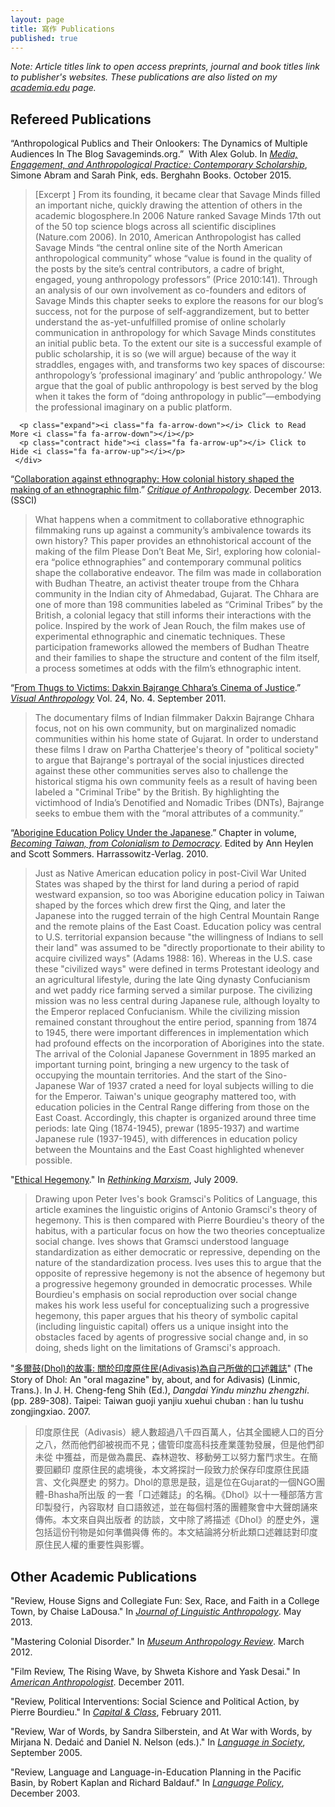 ```yaml
---
layout: page
title: 寫作 Publications
published: true
---
```


*Note: Article titles link to open access preprints, journal and book titles link to publisher's websites. These publications are also listed on my [academia.edu](https://ndhu.academia.edu/KerimFriedman) page.*

## Refereed Publications

“Anthropological Publics and Their Onlookers: The Dynamics of Multiple Audiences In The Blog Savageminds.org.”  With Alex Golub. In *[Media, Engagement, and Anthropological Practice: Contemporary Scholarship](http://www.berghahnbooks.com/title.php?rowtag=PinkMedia)*, Simone Abram and Sarah Pink, eds. Berghahn Books. October 2015.
    <div id="content">
      <blockquote class="bigtext">
        <p>[Excerpt ] From its founding, it became clear that Savage Minds filled an important niche, quickly drawing the attention of others in the academic blogosphere.<!-- more here -->In 2006 Nature ranked Savage Minds 17th out of the 50 top science blogs across all scientific disciplines (Nature.com 2006). In 2010, American Anthropologist has called Savage Minds “the central online site of the North American anthropological community” whose “value is found in the quality of the posts by the site’s central contributors, a cadre of bright, engaged, young anthropology professors” (Price 2010:141). Through an analysis of our own involvement as co-founders and editors of Savage Minds this chapter seeks to explore the reasons for our blog’s success, not for the purpose of self-aggrandizement, but to better understand the as-yet-unfulfilled promise of online scholarly communication in anthropology for which Savage Minds constitutes an initial public beta. To the extent our site is a successful example of public scholarship, it is so (we will argue) because of the way it straddles, engages with, and transforms two key spaces of discourse: anthropology’s ‘professional imaginary’ and ‘public anthropology.’ We argue that the goal of public anthropology is best served by the blog when it takes the form of “doing anthropology in public”—embodying the professional imaginary on a public platform. </p>
      </blockquote>
 
      <p class="expand"><i class="fa fa-arrow-down"></i> Click to Read More <i class="fa fa-arrow-down"></i></p>
      <p class="contract hide"><i class="fa fa-arrow-up"></i> Click to Hide <i class="fa fa-arrow-up"></i></p>
	 </div>

“[Collaboration against ethnography: How colonial history shaped the making of an ethnographic film](https://www.academia.edu/3648076/Collaboration_against_ethnography_How_colonial_history_shaped_the_making_of_an_ethnographic_film).” *[Critique of Anthropology](http://coa.sagepub.com/content/33/4/390.short)*. December 2013. (SSCI)
> What happens when a commitment to collaborative ethnographic filmmaking runs up against a community’s ambivalence towards its own history? This paper provides an ethnohistorical account of the making of the film Please Don’t Beat Me, Sir!, exploring how colonial-era “police ethnographies” and contemporary communal politics shape the collaborative endeavor. The film was made in collaboration with Budhan Theatre, an activist theater troupe from the Chhara community in the Indian city of Ahmedabad, Gujarat. The Chhara are one of more than 198 communities labeled as “Criminal Tribes” by the British, a colonial legacy that still informs their interactions with the police. Inspired by the work of Jean Rouch, the film makes use of experimental ethnographic and cinematic techniques. These participation frameworks allowed the members of Budhan Theatre and their families to shape the structure and content of the film itself, a process sometimes at odds with the film’s ethnographic intent.

“[From Thugs to Victims: Dakxin Bajrange Chhara’s Cinema of Justice](https://www.academia.edu/806631/From_Thugs_to_Victims_Dakxin_Bajrange_Chharas_Cinema_of_Justice).” *[Visual Anthropology](http://www.tandfonline.com/doi/pdf/10.1080/08949468.2011.583571)* Vol. 24, No. 4. September 2011.
> The documentary films of Indian filmmaker Dakxin Bajrange Chhara focus, not on his own community, but on marginalized nomadic communities within his home state of Gujarat. In order to understand these films I draw on Partha Chatterjee's theory of "political society" to argue that Bajrange's portrayal of the social injustices directed against these other communities serves also to challenge the historical stigma his own community feels as a result of having been labeled a "Criminal Tribe" by the British. By highlighting the victimhood of India’s Denotified and Nomadic Tribes (DNTs), Bajrange seeks to embue them with the “moral attributes of a community.”

“[Aborigine Education Policy Under the Japanese](https://www.academia.edu/806632/Entering_the_Mountains_to_Rule_the_Aborigines_Taiwanese_Aborigine_Education_and_the_Colonial_Encounter).” Chapter in volume, *[Becoming Taiwan, from Colonialism to Democracy](http://www.harrassowitz-verlag.de/title_3880.ahtml)*. Edited by Ann Heylen and Scott Sommers. Harrassowitz-Verlag. 2010.
> Just as Native American education policy in post-Civil War United States was shaped by the thirst for land during a period of rapid westward expansion, so too was Aborigine education policy in Taiwan shaped by the forces which drew first the Qing, and later the Japanese into the rugged terrain of the high Central Mountain Range and the remote plains of the East Coast. Education policy was central to U.S. territorial expansion because "the willingness of Indians to sell their land" was assumed to be "directly proportionate to their ability to acquire civilized ways" (Adams 1988: 16). Whereas in the U.S. case these "civilized ways" were defined in terms Protestant ideology and an agricultural lifestyle, during the late Qing dynasty Confucianism and wet paddy rice farming served a similar purpose. The civilizing mission was no less central during Japanese rule, although loyalty to the Emperor replaced Confucianism. While the civilizing mission remained constant throughout the entire period, spanning from 1874 to 1945, there were important differences in implementation which had profound effects on the incorporation of Aborigines into the state. The arrival of the Colonial Japanese Government in 1895 marked an important turning point, bringing a new urgency to the task of occupying the mountain territories. And the start of the Sino-Japanese War of 1937 crated a need for loyal subjects willing to die for the Emperor. Taiwan's unique geography mattered too, with education policies in the Central Range differing from those on the East Coast. Accordingly, this chapter is organized around three time periods: late Qing (1874-1945), prewar (1895-1937) and wartime Japanese rule (1937-1945), with differences in education policy between the Mountains and the East Coast highlighted whenever possible.

"[Ethical Hegemony](https://www.academia.edu/806628/Ethical_Hegemony)." In *[Rethinking Marxism](http://www.tandfonline.com/doi/abs/10.1080/08935690902955062)*, July 2009.
> Drawing upon Peter Ives's book Gramsci's Politics of Language, this article examines the linguistic origins of Antonio Gramsci's theory of hegemony. This is then compared with Pierre Bourdieu's theory of the habitus, with a particular focus on how the two theories conceptualize social change. Ives shows that Gramsci understood language standardization as either democratic or repressive, depending on the nature of the standardization process. Ives uses this to argue that the opposite of repressive hegemony is not the absence of hegemony but a progressive hegemony grounded in democratic processes. While Bourdieu's emphasis on social reproduction over social change makes his work less useful for conceptualizing such a progressive hegemony, this paper argues that his theory of symbolic capital (including linguistic capital) offers us a unique insight into the obstacles faced by agents of progressive social change and, in so doing, sheds light on the limitations of Gramsci's approach.

"[多爾鼓(Dhol)的故事: 關於印度原住民(Adivasis)為自己所做的口述雜誌](https://www.academia.edu/2406051/%E5%A4%9A%E7%88%BE%E9%BC%93_Dhol_%E7%9A%84%E6%95%85%E4%BA%8B_%E9%97%9C%E6%96%BC%E5%8D%B0%E5%BA%A6%E5%8E%9F%E4%BD%8F%E6%B0%91_Adivasis_%E7%82%BA%E8%87%AA%E5%B7%B1%E6%89%80%E5%81%9A%E7%9A%84%E5%8F%A3%E8%BF%B0%E9%9B%9C%E8%AA%8C)" (The Story of Dhol: An "oral magazine" by, about, and for Adivasis) (Linmic, Trans.). In J. H. Cheng-feng Shih (Ed.), *Dangdai Yindu minzhu zhengzhi*. (pp. 289-308). Taipei: Taiwan guoji yanjiu xuehui chuban : han lu tushu zongjingxiao. 2007.
> 印度原住民（Adivasis）總人數超過八千四百萬人，佔其全國總人口的百分之八，然而他們卻被視而不見；儘管印度高科技產業蓬勃發展，但是他們卻未從 中獲益，而是做為農民、森林遊牧、移動勞工以努力奮鬥求生。在簡要回顧印 度原住民的處境後，本文將探討一段致力於保存印度原住民語言、文化與歷史 的努力。Dhol的意思是鼓，這是位在Gujarat的一個NGO團體-Bhasha所出版 的一套「口述雜誌」的名稱。《Dhol》以十一種部落方言印製發行，內容取材 自口語敘述，並在每個村落的團體聚會中大聲朗誦來傳佈。本文來自與出版者 的訪談，文中除了將描述《Dhol》的歷史外，還包括這份刊物是如何準備與傳 佈的。本文結論將分析此類口述雜誌對印度原住民人權的重要性與影響。

## Other Academic Publications 

"Review, House Signs and Collegiate Fun: Sex, Race, and Faith in a College Town, by Chaise LaDousa." In *[Journal of Linguistic Anthropology](http://onlinelibrary.wiley.com/doi/10.1111/j.1548-1395.2013.01154.x/abstract)*. May 2013.

"Mastering Colonial Disorder." In *[Museum Anthropology Review](http://scholarworks.iu.edu/journals/index.php/mar/article/view/2167)*. March 2012.

"Film Review, The Rising Wave, by Shweta Kishore and Yask Desai." In *[American Anthropologist](http://onlinelibrary.wiley.com/doi/10.1111/j.1548-1433.2011.01381.x/abstract)*. December 2011.

"Review, Political Interventions: Social Science and Political Action, by Pierre Bourdieu." In *[Capital & Class](http://cnc.sagepub.com/content/35/1/141.full.pdf+html)*, February 2011.

"Review, War of Words, by Sandra Silberstein, and At War with Words, by Mirjana N. Dedaić and Daniel N. Nelson (eds.)." In *[Language in Society](http://dx.doi.org/10.1017/S0047404505230221)*, September 2005.

"Review, Language and Language-in-Education Planning in the Pacific Basin, by Robert Kaplan and Richard Baldauf." In *[Language Policy](http://link.springer.com/article/10.1023/B%3ALPOL.0000017852.27504.8b)*, December 2003.